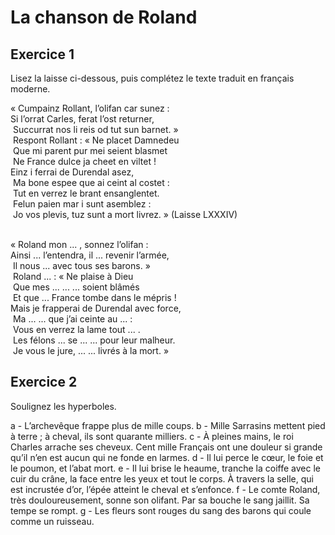 # La chanson de Roland

## Exercice 1

Lisez la laisse ci-dessous, puis complétez le texte traduit en français moderne.

« Cumpainz Rollant, l’olifan car sunez :<br />
Si l’orrat Carles, ferat l’ost returner,<br /> Succurrat nos li reis od tut sun barnet. »<br /> Respont Rollant : « Ne placet Damnedeu<br /> Que mi parent pur mei seient blasmet<br /> Ne France dulce ja cheet en viltet !<br />
Einz i ferrai de Durendal asez,<br /> Ma bone espee que ai ceint al costet :<br /> Tut en verrez le brant ensanglentet.<br /> Felun paien mar i sunt asemblez :<br /> Jo vos plevis, tuz sunt a mort livrez. » (Laisse LXXXIV)<br /><br />

« Roland mon ... , sonnez l’olifan :<br />
Ainsi ... l’entendra, il ... revenir l’armée,<br /> Il nous ... avec tous ses barons. »<br /> Roland ... : « Ne plaise à Dieu<br /> Que mes ... ... ... soient blâmés<br /> Et que ... France tombe dans le mépris !<br />
Mais je frapperai de Durendal avec force,<br /> Ma ... ... que j’ai ceinte au ... :<br /> Vous en verrez la lame tout ... .<br /> Les félons ... se ... ... pour leur malheur.<br /> Je vous le jure, ... ... livrés à la mort. »

## Exercice 2

Soulignez les hyperboles.

a - L’archevêque frappe plus de mille coups.
b - Mille Sarrasins mettent pied à terre ; à cheval, ils sont quarante milliers.
c - À pleines mains, le roi Charles arrache ses cheveux. Cent mille Français ont une douleur si grande qu’il n’en est aucun qui ne fonde en larmes.
d - Il lui perce le cœur, le foie et le poumon, et l’abat mort.
e - Il lui brise le heaume, tranche la coiffe avec le cuir du crâne, la face entre les yeux et tout le corps. À travers la selle, qui est incrustée d’or, l’épée atteint le cheval et s’enfonce.
f - Le comte Roland, très douloureusement, sonne son olifant. Par sa bouche le sang jaillit. Sa tempe se rompt.
g - Les fleurs sont rouges du sang des barons qui coule comme un ruisseau.

